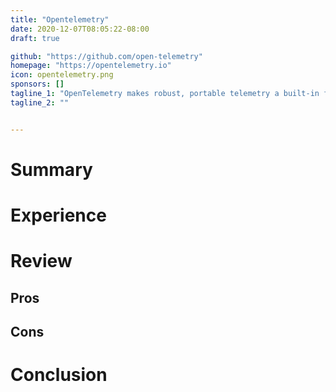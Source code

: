 ```yaml
---
title: "Opentelemetry"
date: 2020-12-07T08:05:22-08:00
draft: true

github: "https://github.com/open-telemetry"
homepage: "https://opentelemetry.io"
icon: opentelemetry.png
sponsors: []
tagline_1: "OpenTelemetry makes robust, portable telemetry a built-in feature of cloud-native software."
tagline_2: ""


---
```


# Summary

# Experience

# Review

## Pros

## Cons

# Conclusion